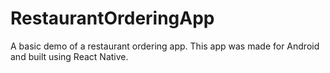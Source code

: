 # RestaurantOrderingApp

A basic demo of a restaurant ordering app. This app was made for Android and built using React Native. 
